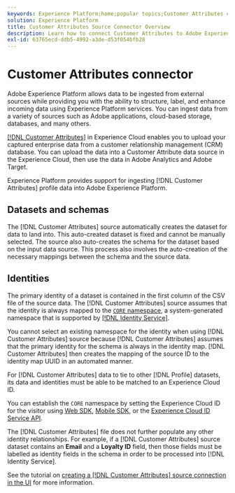 ```yaml
---
keywords: Experience Platform;home;popular topics;Customer Attributes connector
solution: Experience Platform
title: Customer Attributes Source Connector Overview
description: Learn how to connect Customer Attributes to Adobe Experience Platform using APIs or the user interface
exl-id: 63765ecd-ddb5-4992-a3de-d53f054bfb28
---
```

# Customer Attributes connector

Adobe Experience Platform allows data to be ingested from external sources while providing you with the ability to structure, label, and enhance incoming data using Experience Platform services. You can ingest data from a variety of sources such as Adobe applications, cloud-based storage, databases, and many others.

[[!DNL Customer Attributes]](https://experienceleague.adobe.com/docs/core-services/interface/services/customer-attributes/attributes.html) in Experience Cloud enables you to upload your captured enterprise data from a customer relationship management (CRM) database. You can upload the data into a Customer Attribute data source in the Experience Cloud, then use the data in Adobe Analytics and Adobe Target.

Experience Platform provides support for ingesting [!DNL Customer Attributes] profile data into Adobe Experience Platform.

## Datasets and schemas

The [!DNL Customer Attributes] source automatically creates the dataset for data to land into. This auto-created dataset is fixed and cannot be manually selected. The source also auto-creates the schema for the dataset based on the input data source. This process also involves the auto-creation of the necessary mappings between the schema and the source data.

## Identities

The primary identity of a dataset is contained in the first column of the CSV file of the source data. The [!DNL Customer Attributes] source assumes that the identity is always mapped to the [`CORE` namespace](../../../identity-service/features/namespaces.md), a system-generated namespace that is supported by [[!DNL Identity Service]](../../../identity-service/home.md).

You cannot select an existing namespace for the identity when using [!DNL Customer Attributes] source because [!DNL Customer Attributes] assumes that the primary identity for the schema is always in the identity map. [!DNL Customer Attributes] then creates the mapping of the source ID to the identity map UUID in an automated manner.

For [!DNL Customer Attributes] data to tie to other [!DNL Profile] datasets, its data and identities must be able to be matched to an Experience Cloud ID.

You can establish the `CORE` namespace by setting the Experience Cloud ID for the visitor using [Web SDK](/help/web-sdk/identity/overview.md), [Mobile SDK](https://developer.adobe.com/client-sdks/documentation/mobile-core/identity/), or the [Experience Cloud ID Service API](https://experienceleague.adobe.com/docs/id-service/using/intro/overview.html).

The [!DNL Customer Attributes] file does not further populate any other identity relationships. For example, if a [!DNL Customer Attributes] source dataset contains an **Email** and a **Loyalty ID** field, then those fields must be labelled as identity fields in the schema in order to be processed into [!DNL Identity Service].

See the tutorial on [creating a [!DNL Customer Attributes] source connection in the UI](../../tutorials/ui/create/adobe-applications/customer-attributes.md) for more information.
